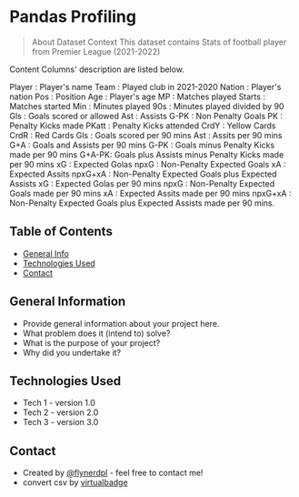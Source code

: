 # Pandas Profiling
> About Dataset
Context
This dataset contains Stats of football player from Premier League (2021-2022)

Content
Columns' description are listed below.

Player : Player's name
Team : Played club in 2021-2020
Nation : Player's nation
Pos : Position
Age : Player's age
MP : Matches played
Starts : Matches started
Min : Minutes played
90s : Minutes played divided by 90
Gls : Goals scored or allowed
Ast : Assists
G-PK : Non Penalty Goals
PK : Penalty Kicks made
PKatt : Penalty Kicks attended
CrdY : Yellow Cards
CrdR : Red Cards
Gls : Goals scored per 90 mins
Ast : Assits per 90 mins
G+A : Goals and Assists per 90 mins
G-PK : Goals minus Penalty Kicks made per 90 mins
G+A-PK: Goals plus Assists minus Penalty Kicks made per 90 mins
xG : Expected Golas
npxG : Non-Penalty Expected Goals
xA : Expected Assits
npxG+xA : Non-Penalty Expected Goals plus Expected Assists
xG : Expected Golas per 90 mins
npxG : Non-Penalty Expected Goals made per 90 mins
xA : Expected Assits made per 90 mins
npxG+xA : Non-Penalty Expected Goals plus Expected Assists made per 90 mins.

## Table of Contents
* [General Info](#general-information)
* [Technologies Used](#technologies-used)
* [Contact](#Contact)

<!-- * [License](#license) -->


## General Information
- Provide general information about your project here.
- What problem does it (intend to) solve?
- What is the purpose of your project?
- Why did you undertake it?
<!-- You don't have to answer all the questions - just the ones relevant to your project. -->


## Technologies Used
- Tech 1 - version 1.0
- Tech 2 - version 2.0
- Tech 3 - version 3.0


## Contact
- Created by [@flynerdpl](https://www.instagram.com/agus_mahari//) - feel free to contact me!
- convert csv by [virtualbadge](https://www.virtualbadge.io/resources/utf-8-converter-for-csv-files//)


<!-- Optional -->
<!-- ## License -->
<!-- This project is open source and available under the [... License](). -->

<!-- You don't have to include all sections - just the one's relevant to your project -->
